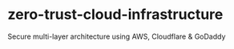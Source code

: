 # zero-trust-cloud-infrastructure
Secure multi-layer architecture using AWS, Cloudflare &amp; GoDaddy
